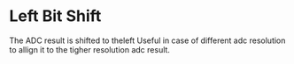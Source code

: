 # Left Bit Shift

The ADC result is shifted to theleft
Useful in case of different adc resolution to allign it to the tigher resolution adc result. 

